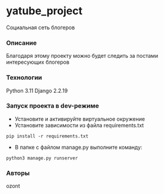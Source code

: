 # yatube_project
Социальная сеть блогеров
### Описание
Благодаря этому проекту можно будет следить за постами интересующих блогеров
### Технологии
Python 3.11
Django 2.2.19
### Запуск проекта в dev-режиме
- Установите и активируйте виртуальное окружение
- Установите зависимости из файла requirements.txt
```
pip install -r requirements.txt
``` 
- В папке с файлом manage.py выполните команду:
```
python3 manage.py runserver
```
### Авторы
ozont